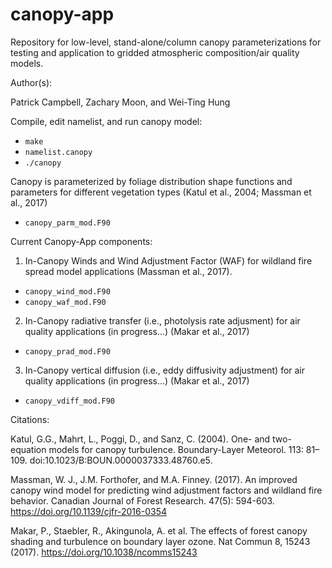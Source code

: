 # canopy-app
Repository for low-level, stand-alone/column canopy parameterizations for testing and application to gridded atmospheric composition/air quality models.

Author(s):

Patrick Campbell, Zachary Moon, and Wei-Ting Hung

Compile, edit namelist, and run canopy model:
- `make`
- `namelist.canopy`
- `./canopy`

Canopy is parameterized by foliage distribution shape functions and parameters for different vegetation types (Katul et al., 2004; Massman et al., 2017)

- `canopy_parm_mod.F90`

Current Canopy-App components:

1.  In-Canopy Winds and Wind Adjustment Factor (WAF) for wildland fire spread model applications (Massman et al., 2017).

- `canopy_wind_mod.F90`
- `canopy_waf_mod.F90`

2.  In-Canopy radiative transfer (i.e., photolysis rate adjusment) for air quality applications (in progress...)  (Makar et al., 2017)

- `canopy_prad_mod.F90`

3.  In-Canopy vertical diffusion (i.e., eddy diffusivity adjustment) for air quality applications (in progress...) (Makar et al., 2017)

- `canopy_vdiff_mod.F90`


Citations:

Katul, G.G., Mahrt, L., Poggi, D., and Sanz, C. (2004). One- and two-equation models for canopy turbulence. Boundary-Layer Meteorol. 113: 81–109. doi:10.1023/B:BOUN.0000037333.48760.e5.

Massman, W. J., J.M. Forthofer, and M.A. Finney. (2017). An improved canopy wind model for predicting wind adjustment factors and wildland fire behavior. Canadian Journal of Forest Research. 47(5): 594-603. https://doi.org/10.1139/cjfr-2016-0354

Makar, P., Staebler, R., Akingunola, A. et al. The effects of forest canopy shading and turbulence on boundary layer ozone. Nat Commun 8, 15243 (2017). https://doi.org/10.1038/ncomms15243
